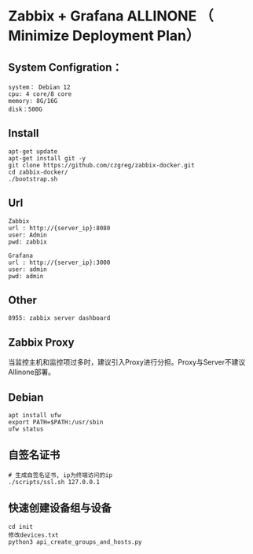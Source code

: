 # Zabbix + Grafana ALLINONE （ Minimize Deployment Plan）

## System Configration：
```
system： Debian 12
cpu: 4 core/8 core
memory: 8G/16G
disk：500G
```

## Install
```
apt-get update
apt-get install git -y
git clone https://github.com/czgreg/zabbix-docker.git
cd zabbix-docker/
./bootstrap.sh
```
## Url
```
Zabbix
url : http://{server_ip}:8080
user: Admin
pwd: zabbix

Grafana
url : http://{server_ip}:3000
user: admin
pwd: admin
```
## Other
```
8955: zabbix server dashboard
```
## Zabbix Proxy
当监控主机和监控项过多时，建议引入Proxy进行分担。Proxy与Server不建议Allinone部署。

## Debian 
```
apt install ufw
export PATH=$PATH:/usr/sbin
ufw status
```
## 自签名证书
```
# 生成自签名证书, ip为终端访问的ip
./scripts/ssl.sh 127.0.0.1
```
## 快速创建设备组与设备
```
cd init
修改devices.txt
python3 api_create_groups_and_hosts.py
```